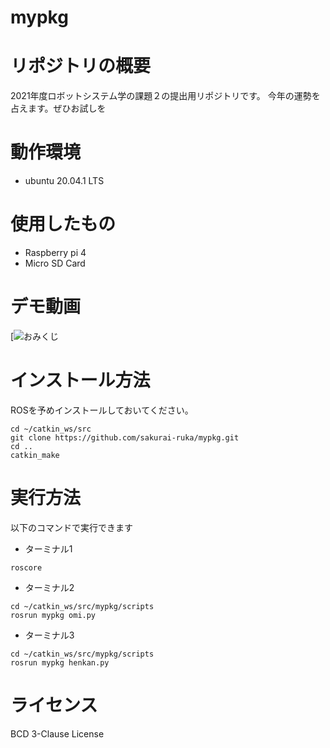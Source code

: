 # mypkg
# リポジトリの概要
2021年度ロボットシステム学の課題２の提出用リポジトリです。
今年の運勢を占えます。ぜひお試しを
# 動作環境
- ubuntu 20.04.1 LTS
# 使用したもの
- Raspberry pi 4
-  Micro SD Card
# デモ動画
[![おみくじ](https://www.youtube.com/watch?v=qE2sXgm62OQ&feature=youtu.be)
# インストール方法
ROSを予めインストールしておいてください。
```
cd ~/catkin_ws/src
git clone https://github.com/sakurai-ruka/mypkg.git 
cd ..
catkin_make
```
# 実行方法
以下のコマンドで実行できます
- ターミナル1
```
roscore
```
- ターミナル2
```
cd ~/catkin_ws/src/mypkg/scripts
rosrun mypkg omi.py
```
- ターミナル3
```
cd ~/catkin_ws/src/mypkg/scripts
rosrun mypkg henkan.py
```
# ライセンス
BCD 3-Clause License
